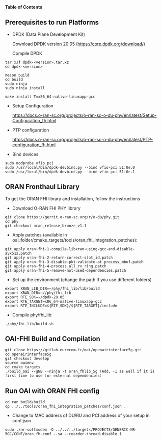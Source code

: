 **Table of Contents**

## Prerequisites to run Platforms

* DPDK (Data Plane Development Kit)

  Download DPDK version 20.05 (https://core.dpdk.org/download/)

  Compile DPDK 

```
tar xJf dpdk-<version>.tar.xz
cd dpdk-<version>

meson build
cd build
sudo ninja
sudo ninja install

make install T=x86_64-native-linuxapp-gcc
```

* Setup Configuration 

  https://docs.o-ran-sc.org/projects/o-ran-sc-o-du-phy/en/latest/Setup-Configuration_fh.html

* PTP configuration

  https://docs.o-ran-sc.org/projects/o-ran-sc-o-du-phy/en/latest/PTP-configuration_fh.html

* Bind devices 
```
sudo modprobe vfio_pci
sudo /usr/local/bin/dpdk-devbind.py --bind vfio-pci 51:0e.0
sudo /usr/local/bin/dpdk-devbind.py --bind vfio-pci 51:0e.1
```

## ORAN Fronthaul Library 

  To get the ORAN FHI library and installation, follow the instructions

 * Download O-RAN FHI PHY library
 
```
git clone https://gerrit.o-ran-sc.org/r/o-du/phy.git
cd phy
git checkout oran_release_bronze_v1.1
```

 * Apply patches (available in oai_folder/cmake_targets/tools/oran_fhi_integration_patches): 
    
```
git apply oran-fhi-1-compile-libxran-using-gcc-and-disable-avx512.patch
git apply oran-fhi-2-return-correct-slot_id.patch
git apply oran-fhi-3-disable-pkt-validate-at-process_mbuf.patch
git apply oran-fhi-4-process_all_rx_ring.patch
git apply oran-fhi-5-remove-not-used-dependencies.patch
```

 * Set up the environment (change the path if you use different folders)
   
```
export XRAN_LIB_DIR=~/phy/fhi_lib/lib/build
export XRAN_DIR=~//phy/fhi_lib
export RTE_SDK=~/dpdk-20.05
export RTE_TARGET=x86_64-native-linuxapp-gcc
export RTE_INCLUDE=${RTE_SDK}/${RTE_TARGET}/include
```

 * Compile phy/fhi_lib:
   
```
./phy/fhi_lib/build.sh
```

## OAI-FHI Build and Compilation 

```
git clone https://gitlab.eurecom.fr/oai/openairinterface5g.git
cd openairinterface5g
git checkout develop
source oaienv
cd cmake_targets
./build_oai --gNB --ninja -t oran_fhlib_5g (Add, -I as well if it is first time to use for external dependencies)
```

## Run OAI with ORAN FHI config 

   ```
   cd ran_build/build
   cp ../../tools/oran_fhi_integration_patches/conf.json .
   ```
 * Change to MAC address of DU/RU and PCI address of your setup in conf.json

```
sudo ./nr-softmodem -O ../../../targets/PROJECTS/GENERIC-NR-5GC/CONF/oran_fh.conf --sa --reorder-thread-disable 1
```


